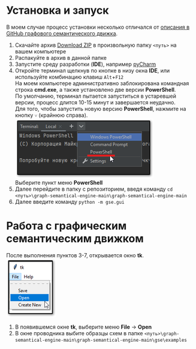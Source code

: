 # Установка и запуск
В моем случае процесс установки несколько отличался от [описания в GitHub графового семантического движка](https://github.com/smer44/graph-semantical-engine?tab=readme-ov-file#%D0%B3%D1%80%D0%B0%D1%84%D0%BE%D0%B2%D1%8B%D0%B9-%D1%81%D0%B5%D0%BC%D0%B0%D0%BD%D1%82%D0%B8%D1%87%D0%B5%D1%81%D0%BA%D0%B8%D0%B9-%D0%B4%D0%B2%D0%B8%D0%B6%D0%BE%D0%BA).
1. Скачайте архив [Download ZIP](https://github.com/smer44/graph-semantical-engine/archive/refs/heads/main.zip) в произвольную папку `<путь>` на вашем компьютере
2. Распакуйте в архив в данной папке
3. Запустите среду разработки (**IDE**), например [pyCharm](https://www.jetbrains.com/pycharm/)
4. Откройте терминал щелкнув по кнопке в низу окна **IDE**, или используйте комбинацию клавиш `Alt`+`F12`    
   На моем компьютере административно заблокирована командная строка **cmd.exe**, а также установлено две версии **PowerShell**.    
   По умолчанию, терминал пытается запуститься в устаревшей версии, процесс длится 10-15 минут и завершается неудачно.    
   Для того, чтобы запустить новую версию **PowerShell**, нажмите на кнопку `˅` (крайнюю справа).
   ![Выбор терминала](https://github.com/bpmbpm/SemanticBPM/blob/main/sandbox/onto/pycharm_term.png)    
   Выберите пункт меню **PowerShell**
6. Далее перейдите в папку с репозиторием, введя команду `cd <путь>\graph-semantical-engine-main\graph-semantical-engine-main`
7. Далее введите команду `python -m gse.gui`
# Работа с графическим семантическим движком
После выполнения пунктов 3-7, открывается окно **tk**.    
![Окно tk](https://github.com/bpmbpm/SemanticBPM/blob/main/sandbox/onto/gse.png)    
1. В появившемся окне **tk**, выберите меню **File** -> **Open**
2. В окне проводника выбите образцы схем в папке `<путь>\graph-semantical-engine-main\graph-semantical-engine-main\gse\examples`
